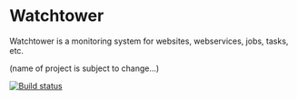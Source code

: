 Watchtower
==========

Watchtower is a monitoring system for websites, webservices, jobs, tasks, etc.

(name of project is subject to change...)

[![Build status](http://img.shields.io/appveyor/ci/bataviagroep/Watchtower.svg?style=flat)](https://ci.appveyor.com/project/bataviagroep/Watchtower)
